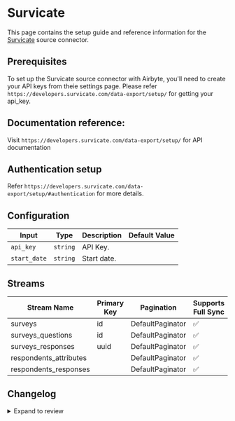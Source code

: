 # Survicate
This page contains the setup guide and reference information for the [Survicate](https://survicate.com/) source connector.

## Prerequisites
To set up the Survicate source connector with Airbyte, you'll need to create your API keys from theie settings page. Please refer `https://developers.survicate.com/data-export/setup/` for getting your api_key.

## Documentation reference:
Visit `https://developers.survicate.com/data-export/setup/` for API documentation

## Authentication setup
Refer `https://developers.survicate.com/data-export/setup/#authentication` for more details.

## Configuration

| Input | Type | Description | Default Value |
|-------|------|-------------|---------------|
| `api_key` | `string` | API Key.  |  |
| `start_date` | `string` | Start date.  |  |

## Streams
| Stream Name | Primary Key | Pagination | Supports Full Sync | Supports Incremental |
|-------------|-------------|------------|---------------------|----------------------|
| surveys | id | DefaultPaginator | ✅ |  ✅  |
| surveys_questions | id | DefaultPaginator | ✅ |  ❌  |
| surveys_responses | uuid | DefaultPaginator | ✅ |  ✅  |
| respondents_attributes |  | DefaultPaginator | ✅ |  ❌  |
| respondents_responses |  | DefaultPaginator | ✅ |  ❌  |

## Changelog

<details>
  <summary>Expand to review</summary>

| Version | Date | Pull Request | Subject |
| ------------------ | ------------ | -- | ---------------- |
| 0.0.19 | 2025-04-05 | [57436](https://github.com/airbytehq/airbyte/pull/57436) | Update dependencies |
| 0.0.18 | 2025-03-29 | [56865](https://github.com/airbytehq/airbyte/pull/56865) | Update dependencies |
| 0.0.17 | 2025-03-22 | [56307](https://github.com/airbytehq/airbyte/pull/56307) | Update dependencies |
| 0.0.16 | 2025-03-08 | [55581](https://github.com/airbytehq/airbyte/pull/55581) | Update dependencies |
| 0.0.15 | 2025-03-01 | [54545](https://github.com/airbytehq/airbyte/pull/54545) | Update dependencies |
| 0.0.14 | 2025-02-15 | [54052](https://github.com/airbytehq/airbyte/pull/54052) | Update dependencies |
| 0.0.13 | 2025-02-08 | [53565](https://github.com/airbytehq/airbyte/pull/53565) | Update dependencies |
| 0.0.12 | 2025-02-01 | [53101](https://github.com/airbytehq/airbyte/pull/53101) | Update dependencies |
| 0.0.11 | 2025-01-25 | [52397](https://github.com/airbytehq/airbyte/pull/52397) | Update dependencies |
| 0.0.10 | 2025-01-18 | [51954](https://github.com/airbytehq/airbyte/pull/51954) | Update dependencies |
| 0.0.9 | 2025-01-11 | [51457](https://github.com/airbytehq/airbyte/pull/51457) | Update dependencies |
| 0.0.8 | 2024-12-28 | [50801](https://github.com/airbytehq/airbyte/pull/50801) | Update dependencies |
| 0.0.7 | 2024-12-21 | [50313](https://github.com/airbytehq/airbyte/pull/50313) | Update dependencies |
| 0.0.6 | 2024-12-14 | [49747](https://github.com/airbytehq/airbyte/pull/49747) | Update dependencies |
| 0.0.5 | 2024-12-12 | [49420](https://github.com/airbytehq/airbyte/pull/49420) | Update dependencies |
| 0.0.4 | 2024-11-04 | [48278](https://github.com/airbytehq/airbyte/pull/48278) | Update dependencies |
| 0.0.3 | 2024-10-29 | [47884](https://github.com/airbytehq/airbyte/pull/47884) | Update dependencies |
| 0.0.2 | 2024-10-28 | [47494](https://github.com/airbytehq/airbyte/pull/47494) | Update dependencies |
| 0.0.1 | 2024-09-05 | [45163](https://github.com/airbytehq/airbyte/pull/45163) | Initial release by [@btkcodedev](https://github.com/btkcodedev) via Connector Builder |

</details>

